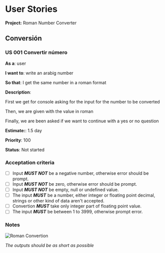 <!-- 
The title ***MUST***follow the verb/noun template discussed in class.

- As a (user or stakeholder type):
  - I want to (some software feature):
  - So that (some business value): 

Estimate ***MUST***be one of the following values in days of work:
    0.5 days (3–4 hours of work)
    1 day (6–8 hours)
    1.5 days (around 12 hours)
    2 days (around 16 hours)
    3 days (around 24 hours)
    5 days (around 40 hours)

Priority ***MUST***be a number from 10 to 100.

Status ***MUST***be one of the following:
    Not started
    In progress
    Completed-intermediate
    Completed-final 
-->

# User Stories

**Project:** Roman Number Converter

## Conversión

### US 001 Convertir número

**As a**: user

**I want to**: write an arabig number

**So that**: I get the same number in a roman format

**Description**:

First we get for console asking for the input for the number to be converted

Then, we are given with the value in roman

Finally, we are been asked if we want to continue with a yes or no question

**Estimate:**: 1.5 day

**Priority**: 100

**Status**: Not started

### Acceptation criteria

- [ ] Input ***MUST NOT*** be a negative number, otherwise error should be prompt.
- [ ] Input ***MUST NOT*** be zero, otherwise error should be prompt.
- [ ] Input ***MUST NOT*** be empty, null or undefined value.
- [ ] The input ***MUST*** be a number, either integer or floating point decimal, strings or other kind of data aren't accepted.
- [ ] Convertion ***MUST*** take only integer part of floating point value.
- [ ] The input ***MUST*** be between 1 to 3999, otherwise prompt error.

### Notes

![Roman Convertion](https://www.thecrazyprogrammer.com/wp-content/uploads/2017/09/Convert-Decimal-Number-to-Roman-Numeral-in-C-and-C.png?ezimgfmt=rs:146x273/rscb1/ng:webp/ngcb1)

*The outputs should be as short as possible*